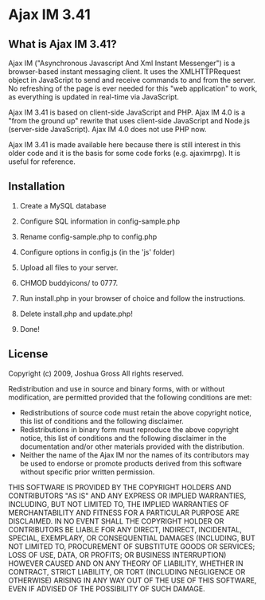 # Ajax IM 3.41

## What is Ajax IM 3.41?

Ajax IM ("Asynchronous Javascript And Xml Instant Messenger") is a browser-based
instant messaging client. It uses the XMLHTTPRequest object in JavaScript to send
and receive commands to and from the server. No refreshing of the page is ever
needed for this "web application" to work, as everything is updated in real-time
via JavaScript.

Ajax IM 3.41 is based on client-side JavaScript and PHP.  Ajax IM 4.0 is a "from
the ground up" rewrite that uses client-side JavaScript and Node.js (server-side
JavaScript).  Ajax IM 4.0 does not use PHP now.

Ajax IM 3.41 is made available here because there is still interest in this older
code and it is the basis for some code forks (e.g. ajaximrpg).  It is useful for
reference.

## Installation

1. Create a MySQL database

2. Configure SQL information in config-sample.php

3. Rename config-sample.php to config.php

4. Configure options in config.js (in the 'js' folder)

5. Upload all files to your server.

6. CHMOD buddyicons/ to 0777.

7. Run install.php in your browser of choice and follow the instructions.

8. Delete install.php and update.php!

9. Done!

## License

Copyright (c) 2009, Joshua Gross
All rights reserved.

Redistribution and use in source and binary forms, with or without modification,
are permitted provided that the following conditions are met:

* Redistributions of source code must retain the above copyright notice, this list of conditions and the following disclaimer.
* Redistributions in binary form must reproduce the above copyright notice, this list of conditions and the following disclaimer in the documentation and/or other materials provided with the distribution.
* Neither the name of the Ajax IM nor the names of its contributors may be used to endorse or promote products derived from this software without specific prior written permission.

THIS SOFTWARE IS PROVIDED BY THE COPYRIGHT HOLDERS AND CONTRIBUTORS "AS IS" AND
ANY EXPRESS OR IMPLIED WARRANTIES, INCLUDING, BUT NOT LIMITED TO, THE IMPLIED
WARRANTIES OF MERCHANTABILITY AND FITNESS FOR A PARTICULAR PURPOSE ARE DISCLAIMED.
IN NO EVENT SHALL THE COPYRIGHT HOLDER OR CONTRIBUTORS BE LIABLE FOR ANY DIRECT,
INDIRECT, INCIDENTAL, SPECIAL, EXEMPLARY, OR CONSEQUENTIAL DAMAGES (INCLUDING, BUT
NOT LIMITED TO, PROCUREMENT OF SUBSTITUTE GOODS OR SERVICES; LOSS OF USE, DATA, OR
PROFITS; OR BUSINESS INTERRUPTION) HOWEVER CAUSED AND ON ANY THEORY OF LIABILITY,
WHETHER IN CONTRACT, STRICT LIABILITY, OR TORT (INCLUDING NEGLIGENCE OR OTHERWISE)
ARISING IN ANY WAY OUT OF THE USE OF THIS SOFTWARE, EVEN IF ADVISED OF THE
POSSIBILITY OF SUCH DAMAGE.